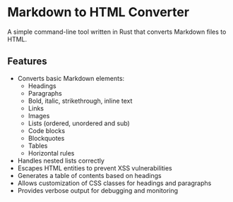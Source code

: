# Markdown to HTML Converter

A simple command-line tool written in Rust that converts Markdown files to HTML.

## Features

* Converts basic Markdown elements:
    * Headings
    * Paragraphs
    * Bold, italic, strikethrough, inline text
    * Links
    * Images
    * Lists (ordered, unordered and sub)
    * Code blocks
    * Blockquotes
    * Tables
    * Horizontal rules
* Handles nested lists correctly
* Escapes HTML entities to prevent XSS vulnerabilities
* Generates a table of contents based on headings
* Allows customization of CSS classes for headings and paragraphs
* Provides verbose output for debugging and monitoring